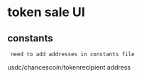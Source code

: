 # token sale UI

## constants

` need to add addresses in constants file`

usdc/chancescoin/tokenrecipient address
